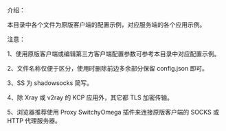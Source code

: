 介绍：

本目录中各个文件为原版客户端的配置示例，对应服务端的各个应用示例。

注意：

1、使用原版客户端或编辑第三方客户端配置参数可参考本目录中对应配置示例。

2、文件名称仅便于区分，使用时删除前边多余部分保留 config.json 即可。

3、SS 为 shadowsocks 简写。

4、除 Xray 或 v2ray 的 KCP 应用外，其它都 TLS 加密传输。

5、浏览器推荐使用 Proxy SwitchyOmega 插件来连接原版客户端的 SOCKS 或 HTTP 代理服务器。
